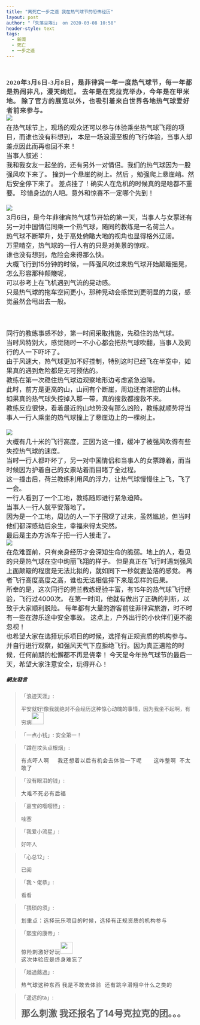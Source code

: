 ```yaml
---
title: "离死亡一步之遥 我在热气球节的恐怖经历"
layout: post
author: "「失落尘埃i」 on 2020-03-08 10:58"
header-style: text
tags:
  - 新闻
  - 死亡
  - 一步之遥
---
```


<input type="hidden" value="菲乐园提供">
<br>
<br>
<span style="color: rgb(68, 68, 68); font-family: 微软雅黑; font-size: 17px; font-weight: 700; letter-spacing: 1px; background-color: rgb(255, 255, 255);">2020年3月6日-3月8日，是菲律宾一年一度热气球节，每一年都是热闹非凡，漫天绚烂。</span>
<span style="color: rgb(68, 68, 68); font-family: 微软雅黑; font-size: 17px; font-weight: 700; letter-spacing: 1px; background-color: rgb(255, 255, 255);">去年是在克拉克举办，今年是在甲米地。</span>
<span style="color: rgb(68, 68, 68); font-family: 微软雅黑; font-size: 17px; font-weight: 700; letter-spacing: 1px; background-color: rgb(255, 255, 255);">除了官方的展览以外，也吸引着来自世界各地热气球爱好者前来参与。</span>
<span style="color: rgb(68, 68, 68); font-family: 微软雅黑; font-size: 17px; font-weight: 700; letter-spacing: 1px; background-color: rgb(255, 255, 255);"><br></span>
<span style="color: rgb(68, 68, 68); font-family: 微软雅黑; font-size: 17px; font-weight: 700; letter-spacing: 1px; background-color: rgb(255, 255, 255);"><img src="http://images.feileyuan.com/images/ueditor/2020030810520000371219.jpg"></span>
<span style="color: rgb(68, 68, 68); font-family: 微软雅黑; font-size: 17px; font-weight: 700; letter-spacing: 1px; background-color: rgb(255, 255, 255);"><br></span>
<span style="color: rgb(68, 68, 68); font-family: 微软雅黑; font-size: 17px; font-weight: 700; letter-spacing: 1px; background-color: rgb(255, 255, 255);"><span style="overflow-wrap: break-word; font-weight: 700; color: rgb(68, 68, 68); font-family: 微软雅黑; letter-spacing: 1px; background-color: rgb(255, 255, 255);"></span></span>
<span style="overflow-wrap: break-word; font-size: 17px;">在热气球节上，现场的观众还可以参与体验乘坐热气球飞翔的项目，而谁也没有料想到，</span>
<span style="overflow-wrap: break-word; font-size: 17px;">本是一场浪漫至极的飞行体验，当事人却差点因此而再也回不来！</span>
<span style="overflow-wrap: break-word; font-size: 17px;"></span>
<span style="overflow-wrap: break-word; font-size: 17px;"><span style="overflow-wrap: break-word;"><br></span></span>
<span style="overflow-wrap: break-word; font-size: 17px;"><span style="overflow-wrap: break-word;">当事人叙述：</span></span>
<span style="overflow-wrap: break-word; font-size: 17px;"><em style="overflow-wrap: break-word;"></em></span>
<span style="overflow-wrap: break-word; font-size: 17px;"><span style="overflow-wrap: break-word;"><br></span></span>
<span style="overflow-wrap: break-word; font-size: 17px;"><span style="overflow-wrap: break-word;">我和我女友一起坐的，还有另外一对情侣。我们的热气球因为一股强风吹下来了。</span></span>
<span style="overflow-wrap: break-word; font-size: 17px;"><span style="overflow-wrap: break-word;">撞到一个悬崖的树上。然后 ，勉强爬上悬崖峭。然后安全停下来了。</span></span>
<span style="overflow-wrap: break-word; font-size: 17px;"><span style="overflow-wrap: break-word;">差点挂了！确实人在危机的时候真的是啥都不重要。</span></span>
<span style="overflow-wrap: break-word; font-size: 17px;"><span style="overflow-wrap: break-word;">珍惜身边的人吧。意外和惊喜不一定哪个先到！</span></span>
<span style="overflow-wrap: break-word; font-size: 17px;"><span style="overflow-wrap: break-word;"><br></span></span>
<span style="overflow-wrap: break-word; font-size: 17px;"><span style="overflow-wrap: break-word;"><br></span></span>
<span style="overflow-wrap: break-word; font-size: 17px;"><span style="overflow-wrap: break-word;"><img src="http://images.feileyuan.com/images/ueditor/2020030810540000001509.jpg"></span></span>
<span style="overflow-wrap: break-word; font-size: 17px;"><span style="overflow-wrap: break-word;"><br></span></span>
<span style="overflow-wrap: break-word; font-size: 17px;"><span style="overflow-wrap: break-word;"><span style="overflow-wrap: break-word; font-weight: 700; color: rgb(68, 68, 68); font-family: 微软雅黑; letter-spacing: 1px; background-color: rgb(255, 255, 255);"></span></span></span>
<span style="overflow-wrap: break-word; font-size: 17px;">3月6日，是今年菲律宾热气球节开始的第一天，当事人与女票还有另一对中国情侣同乘一个热气球，随同的教练是一名荷兰人。</span>
<span style="overflow-wrap: break-word; font-size: 17px;"></span>
<span style="overflow-wrap: break-word; font-size: 17px;"><br></span>
<span style="overflow-wrap: break-word; font-size: 17px;">热气球不断攀升，处于高处俯瞰大地的视角也显得格外辽阔。</span>
<span style="overflow-wrap: break-word; font-size: 17px;"><br></span>
<span style="overflow-wrap: break-word; font-size: 17px;">万里晴空，热气球的一行人有的只是对美景的惊叹。</span>
<span style="overflow-wrap: break-word; font-size: 17px;"><br></span>
<span style="overflow-wrap: break-word; font-size: 17px;">谁也没有想到，危险会来得那么快。</span>
<span style="overflow-wrap: break-word; font-size: 17px;"></span>
<span style="overflow-wrap: break-word; font-size: 17px;"><br></span>
<span style="overflow-wrap: break-word; font-size: 17px;">大概飞行到15分钟的时候，一阵强风吹过来热气球开始颠簸摇晃，怎么形容那种颠簸呢，</span>
<span style="overflow-wrap: break-word; font-size: 17px;"><br></span>
<span style="overflow-wrap: break-word; font-size: 17px;">可以参考上在飞机遇到气流的晃动感。</span>
<span style="overflow-wrap: break-word; font-size: 17px;"><br></span>
<span style="overflow-wrap: break-word; font-size: 17px;">只是热气球的拖车空间更小，那种晃动会感觉到更明显的力度，感觉虽然会甩出去一般。</span>
<span style="overflow-wrap: break-word; font-size: 17px;"><br></span>
<span style="overflow-wrap: break-word; font-size: 17px;"><br></span>
<span style="overflow-wrap: break-word; font-size: 17px;"><br></span>
<span style="overflow-wrap: break-word; font-size: 17px;"><br></span>
<span style="overflow-wrap: break-word; font-size: 17px;"><span style="overflow-wrap: break-word; font-weight: 700; color: rgb(68, 68, 68); font-family: 微软雅黑; letter-spacing: 1px; background-color: rgb(255, 255, 255);"></span></span>
<span style="overflow-wrap: break-word; font-size: 17px;">同行的教练事感不妙，第一时间采取措施，先稳住的热气球。</span>
<span style="overflow-wrap: break-word; font-size: 17px;"><br></span>
<span style="overflow-wrap: break-word; font-size: 17px;">当时风特别大，感觉随时一不小心都会把热气球吹翻，当事人及同行的人一下吓坏了。</span>
<span style="overflow-wrap: break-word; font-size: 17px;"></span>
<span style="overflow-wrap: break-word; font-size: 17px;"><br></span>
<span style="overflow-wrap: break-word; font-size: 17px;">由于风速大，热气球更加不好控制，特别这时已经飞在半空中，如果真的遇到危险都是无可预估的。</span>
<span style="overflow-wrap: break-word; font-size: 17px;"><br></span>
<span style="overflow-wrap: break-word; font-size: 17px;">教练在第一次稳住热气球边观察地形边考虑紧急迫降。</span>
<span style="overflow-wrap: break-word; font-size: 17px;"></span>
<span style="overflow-wrap: break-word; font-size: 17px;"><br></span>
<span style="overflow-wrap: break-word; font-size: 17px;">此时，前方是更高的山，山间有个断崖，周边还有浓密的山林。</span>
<span style="overflow-wrap: break-word; font-size: 17px;"><br></span>
<span style="overflow-wrap: break-word; font-size: 17px;">如果真的热气球失控掉入那一带，真的搜救都搜救不来。</span>
<span style="overflow-wrap: break-word; font-size: 17px;"><br></span>
<span style="overflow-wrap: break-word; font-size: 17px;">教练反应很快，看着最近的山地势没有那么凶险，教练就顺势将当事人一行人乘坐的热气球撞上了悬崖边上的一棵树上。</span>
<span style="overflow-wrap: break-word; font-size: 17px;"><br></span>
<span style="overflow-wrap: break-word; font-size: 17px;"><br></span>
<span style="overflow-wrap: break-word; font-size: 17px;"><img src="http://images.feileyuan.com/images/ueditor/2020030810560000272713.jpg"></span>
<span style="overflow-wrap: break-word; font-size: 17px;"><br></span>
<span style="overflow-wrap: break-word; font-size: 17px;"><span style="overflow-wrap: break-word; font-weight: 700; color: rgb(68, 68, 68); font-family: 微软雅黑; letter-spacing: 1px; background-color: rgb(255, 255, 255);"></span></span>
<span style="overflow-wrap: break-word; font-size: 17px;">大概有几十米的飞行高度，正因为这一撞，缓冲了被强风吹得有些失控热气球的速度。</span>
<span style="overflow-wrap: break-word; font-size: 17px;"><br></span>
<span style="overflow-wrap: break-word; font-size: 17px;">当时一行人都吓坏了，另一对中国情侣和当事人的女票蹲着，而当时候因为护着自己的女票站着而目睹了全过程。</span>
<span style="overflow-wrap: break-word; font-size: 17px;"><br></span>
<span style="overflow-wrap: break-word; font-size: 17px;"></span>
<span style="overflow-wrap: break-word; font-size: 17px;">这一撞击后，荷兰教练利用风的浮力，让热气球慢慢往上飞，飞了一会。</span>
<span style="overflow-wrap: break-word; font-size: 17px;"><br></span>
<span style="overflow-wrap: break-word; font-size: 17px;">一行人看到了一个工地，教练随即进行紧急迫降。</span>
<span style="overflow-wrap: break-word; font-size: 17px;"><br></span>
<span style="overflow-wrap: break-word; font-size: 17px;">当事人一行人就平安落地了。</span>
<span style="overflow-wrap: break-word; font-size: 17px;"><br></span>
<span style="overflow-wrap: break-word; font-size: 17px;">因为是一个工地，周边的人一下子围观了过来，虽然尴尬，但当时他们都深感劫后余生，幸福来得太突然。</span>
<span style="overflow-wrap: break-word; font-size: 17px;"><br></span>
<span style="overflow-wrap: break-word; font-size: 17px;">最后是主办方派车子把一行人接走了。</span>
<span style="overflow-wrap: break-word; font-size: 17px;"><br></span>
<span style="overflow-wrap: break-word; font-size: 17px;"><img src="http://images.feileyuan.com/images/ueditor/2020030810570000142600.jpg"></span>
<span style="overflow-wrap: break-word; font-size: 17px;"><br></span>
<span style="overflow-wrap: break-word; font-size: 17px;"><span style="overflow-wrap: break-word; font-weight: 700; color: rgb(68, 68, 68); font-family: 微软雅黑; letter-spacing: 1px; background-color: rgb(255, 255, 255);"></span></span>
<span style="overflow-wrap: break-word; font-size: 17px;">在危难面前，只有亲身经历才会深知生命的脆弱。地上的人，看见的只是热气球在空中绚丽飞翔的样子。</span>
<span style="overflow-wrap: break-word; font-size: 17px;"><span style="overflow-wrap: break-word;">但是真正在飞行时遇到强风上面颠簸的程度是无法比拟的，就如同下一秒就要坠落的感觉。</span></span>
<span style="overflow-wrap: break-word; font-size: 17px;"><span style="overflow-wrap: break-word;">再者飞行高度高度之高，谁也无法相信摔下来是怎样的后果。</span></span>
<br style="overflow-wrap: break-word;">
<span style="overflow-wrap: break-word; font-size: 17px;">所幸的是，这次同行的荷兰教练经验丰富，有15年的热气球飞行经验，飞行过4000次。</span>
<span style="overflow-wrap: break-word; font-size: 17px;">在第一时间，他就有做出了正确的判断，以致于大家顺利脱险。</span>
<span style="overflow-wrap: break-word; font-size: 17px;"></span>
<span style="overflow-wrap: break-word; font-size: 17px;">每年都有大量的游客前往菲律宾旅游，时不时有一些在游乐途中安全事故。</span>
<span style="overflow-wrap: break-word; font-size: 17px;">这点上，户外出行的小伙伴们更不能忽视！</span>
<span style="overflow-wrap: break-word; font-size: 17px;"><br></span>
<span style="overflow-wrap: break-word; font-size: 17px;"><span style="overflow-wrap: break-word; font-weight: 700; color: rgb(68, 68, 68); font-family: 微软雅黑; letter-spacing: 1px; background-color: rgb(255, 255, 255);"></span></span>
<span style="overflow-wrap: break-word; font-size: 17px;"><span style="overflow-wrap: break-word;">也希望大家在选择玩乐项目的时候，选择有正规资质的机构参与。</span></span>
<span style="overflow-wrap: break-word; font-size: 17px;"><span style="overflow-wrap: break-word;">并自行进行观察，如强风天气下应拒绝飞行。因为真正遇险的时候，任何前期的松懈都不再是侥幸！</span></span>
<span style="overflow-wrap: break-word; font-size: 17px;"></span>
<span style="overflow-wrap: break-word; font-size: 17px;">今天是今年热气球节的最后一天，希望大家注意安全，玩得开心！</span>







##### 網友發言 
> 「浪迹天涯」:
> <p>平安就好!像我就绝对不会经历这种惊心动魄的事情，因为我坐不起啊，有穷病<img src="https://images.feileyuan.com/images/ueditor/dialogs/emotion/images/default/df_025.gif" width="32" height="32"></p>

> 「一点小钱」:
> 安全第一！

> 「蹲在坟头点根烟」:
> <p><span style="color: rgb(68, 68, 68); font-family: 微软雅黑; letter-spacing: 1px; background-color: rgb(255, 255, 255);">有点吓人啊&nbsp; &nbsp;&nbsp;&nbsp;我还想着以后有机会去体验一下呢&nbsp; &nbsp;&nbsp; &nbsp; 这咋整啊&nbsp;&nbsp;不太敢了</span></p>

> 「没有眼泪的钱」:
> <p><span style="color: rgb(68, 68, 68); font-family: 微软雅黑; letter-spacing: 1px; background-color: rgb(255, 255, 255);">大难不死必有后福</span></p>

> 「嘉宝的嘤嘤怪」:
> <p>哇塞</p>

> 「我爱小流星」:
> <p>好吓人</p>

> 「心总12」:
> <p>已阅</p>

> 「我丶佬恭」:
> <p>看看</p>

> 「猥琐的须」:
> <p><span style="color: rgb(68, 68, 68); font-family: 微软雅黑; letter-spacing: 1px; background-color: rgb(255, 255, 255);">划重点：选择玩乐项目的时候，选择有正规资质的机构参与</span></p>

> 「熙宝的康帝」:
> <p><span style="color: rgb(68, 68, 68); font-family: 微软雅黑; letter-spacing: 1px; background-color: rgb(255, 255, 255);">惊险刺激好好玩<img src="http://images.feileyuan.com/images/ueditor/dialogs/emotion/images/default/df_002.gif" width="32" height="32"></span><br style="overflow-wrap: break-word; color: rgb(68, 68, 68); font-family: 微软雅黑; letter-spacing: 1px; white-space: normal; background-color: rgb(255, 255, 255);"><span style="color: rgb(68, 68, 68); font-family: 微软雅黑; letter-spacing: 1px; background-color: rgb(255, 255, 255);">这次体验应是终身难忘了</span></p>

> 「趉過蕗過」:
> <p><span style="color: rgb(68, 68, 68); font-family: 微软雅黑; letter-spacing: 1px; background-color: rgb(255, 255, 255);">热气球这种东西 我是不敢去体验&nbsp;&nbsp;还有跳伞滑翔伞什么之类的</span></p>

> 「遥远的ta」:
> <p><strong><span style="font-size: 24px;">那么刺激 我还报名了14号克拉克的团。。。</span></strong></p>


